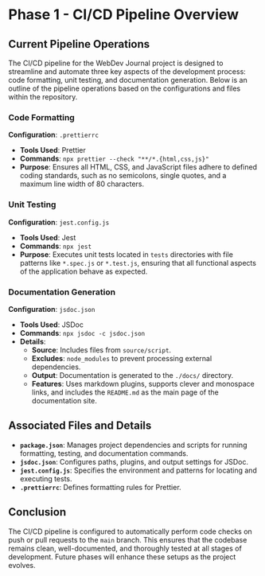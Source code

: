 # Phase 1 - CI/CD Pipeline Overview

## Current Pipeline Operations

The CI/CD pipeline for the WebDev Journal project is designed to streamline and automate three key aspects of the development process: code formatting, unit testing, and documentation generation. Below is an outline of the pipeline operations based on the configurations and files within the repository.

### Code Formatting

**Configuration**: `.prettierrc`
- **Tools Used**: Prettier
- **Commands**: `npx prettier --check "**/*.{html,css,js}"`
- **Purpose**: Ensures all HTML, CSS, and JavaScript files adhere to defined coding standards, such as no semicolons, single quotes, and a maximum line width of 80 characters.

### Unit Testing

**Configuration**: `jest.config.js`
- **Tools Used**: Jest
- **Commands**: `npx jest`
- **Purpose**: Executes unit tests located in `tests` directories with file patterns like `*.spec.js` or `*.test.js`, ensuring that all functional aspects of the application behave as expected.

### Documentation Generation

**Configuration**: `jsdoc.json`
- **Tools Used**: JSDoc
- **Commands**: `npx jsdoc -c jsdoc.json`
- **Details**:
  - **Source**: Includes files from `source/script`.
  - **Excludes**: `node_modules` to prevent processing external dependencies.
  - **Output**: Documentation is generated to the `./docs/` directory.
  - **Features**: Uses markdown plugins, supports clever and monospace links, and includes the `README.md` as the main page of the documentation site.

## Associated Files and Details

- **`package.json`**: Manages project dependencies and scripts for running formatting, testing, and documentation commands.
- **`jsdoc.json`**: Configures paths, plugins, and output settings for JSDoc.
- **`jest.config.js`**: Specifies the environment and patterns for locating and executing tests.
- **`.prettierrc`**: Defines formatting rules for Prettier.

## Conclusion

The CI/CD pipeline is configured to automatically perform code checks on push or pull requests to the `main` branch. This ensures that the codebase remains clean, well-documented, and thoroughly tested at all stages of development. Future phases will enhance these setups as the project evolves.

